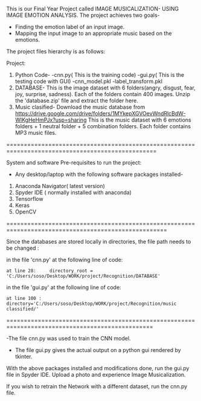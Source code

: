 This is our Final Year Project called IMAGE MUSICALIZATION- USING IMAGE EMOTION ANALYSIS.
The project achieves two goals-
- Finding the emotion label of an input image.
- Mapping the input image to an appropriate music based on the emotions.

The project files hierarchy is as follows:

Project:
1. Python Code-
-cnn.py( This is the training code)
-gui.py( This is the testing code with GUI)
-cnn_model.pkl
-label_transform.pkl
2. DATABASE-
This is the image dataset with 6 folders(angry, disgust, fear, joy, surprise, sadness). Each of the folders contain 400 images. Unzip the 'database.zip' file and extract the folder here.
3. Music clasified-
Download the music database from https://drive.google.com/drive/folders/1MYkepXGVOevWndRlcBdW-WlKgHeHmPJx?usp=sharing
This is the music dataset with 6 emotions folders + 1 neutral folder + 5 combination folders. Each folder contains MP3 music files.

=================================================================================================

System and software Pre-requisites to run the project:

- Any desktop/laptop with the following software packages installed-

1. Anaconda Navigator( latest version)
2. Spyder IDE ( normally installed with anaconda) 
3. Tensorflow
4. Keras
5. OpenCV

====================================================================================================

Since the databases are stored locally in directories, the file path needs to be changed :

in the file 'cnn.py' at the following line of code:

	at line 28: 	directory_root = 'C:/Users/soso/Desktop/WORK/project/Recognition/DATABASE'

in the file 'gui.py' at the following line of code:

	at line 100 :   directory='C:/Users/soso/Desktop/WORK/project/Recognition/music classified/'

================================================================================================

-The file cnn.py was used to train the CNN model.

- The file gui.py gives the actual output on a python gui rendered by tkinter.

With the above packages installed and modifications done, run the gui.py file in Spyder IDE. Upload a photo and experience Image Musicalization.

If you wish to retrain the Network with a different dataset, run the cnn.py file.
